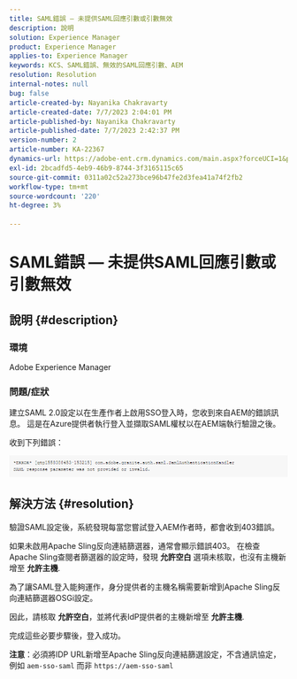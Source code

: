 ```yaml
---
title: SAML錯誤 — 未提供SAML回應引數或引數無效
description: 說明
solution: Experience Manager
product: Experience Manager
applies-to: Experience Manager
keywords: KCS、SAML錯誤、無效的SAML回應引數、AEM
resolution: Resolution
internal-notes: null
bug: false
article-created-by: Nayanika Chakravarty
article-created-date: 7/7/2023 2:04:01 PM
article-published-by: Nayanika Chakravarty
article-published-date: 7/7/2023 2:42:37 PM
version-number: 2
article-number: KA-22367
dynamics-url: https://adobe-ent.crm.dynamics.com/main.aspx?forceUCI=1&pagetype=entityrecord&etn=knowledgearticle&id=60482c1c-cf1c-ee11-8f6e-6045bd006ce9
exl-id: 2bcadfd5-4eb9-46b9-8744-3f3165115c65
source-git-commit: 0311a02c52a273bce96b47fe2d3fea41a74f2fb2
workflow-type: tm+mt
source-wordcount: '220'
ht-degree: 3%

---
```


# SAML錯誤 — 未提供SAML回應引數或引數無效

## 說明 {#description}


### 環境

Adobe Experience Manager

### 問題/症狀

建立SAML 2.0設定以在生產作者上啟用SSO登入時，您收到來自AEM的錯誤訊息。 這是在Azure提供者執行登入並擷取SAML權杖以在AEM端執行驗證之後。

收到下列錯誤：

![](assets/___85044d7a-d41c-ee11-8f6e-6045bd006ce9___.png)


## 解決方法 {#resolution}


驗證SAML設定後，系統發現每當您嘗試登入AEM作者時，都會收到403錯誤。

如果未啟用Apache Sling反向連結篩選器，通常會顯示錯誤403。 在檢查Apache Sling查閱者篩選器的設定時，發現 <b>允許空白</b> 選項未核取，也沒有主機新增至 <b>允許主機</b>.

為了讓SAML登入能夠運作，身分提供者的主機名稱需要新增到Apache Sling反向連結篩選器OSGi設定。

因此，請核取 <b>允許空白</b>，並將代表IdP提供者的主機新增至 <b>允許主機</b>.

完成這些必要步驟後，登入成功。

<b>注意</b>：必須將IDP URL新增至Apache Sling反向連結篩選設定，不含通訊協定，例如 `aem-sso-saml` 而非 `https://aem-sso-saml`
